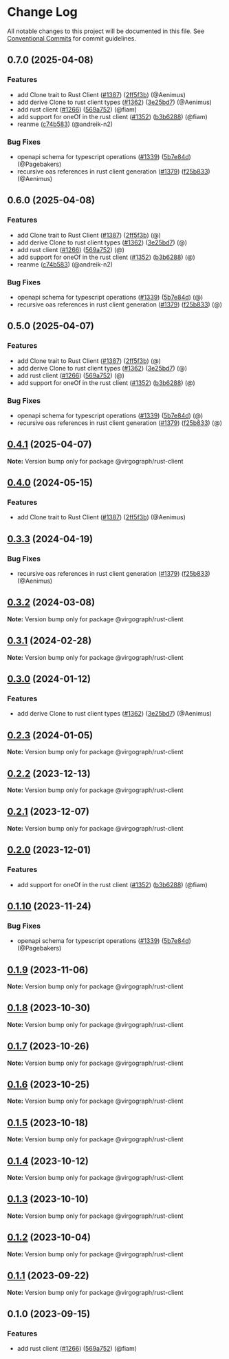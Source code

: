 # Change Log

All notable changes to this project will be documented in this file.
See [Conventional Commits](https://conventionalcommits.org) for commit guidelines.

## 0.7.0 (2025-04-08)

### Features

* add Clone trait to Rust Client ([#1387](https://github.com/andreik-n2/bff-sdk/issues/1387)) ([2ff5f3b](https://github.com/andreik-n2/bff-sdk/commit/2ff5f3b0675e6c089b520d230493452e4d211fb7)) (@Aenimus)
* add derive Clone to rust client types ([#1362](https://github.com/andreik-n2/bff-sdk/issues/1362)) ([3e25bd7](https://github.com/andreik-n2/bff-sdk/commit/3e25bd7b058a29e1aff4a71c18cd3b1830c355f9)) (@Aenimus)
* add rust client ([#1266](https://github.com/andreik-n2/bff-sdk/issues/1266)) ([569a752](https://github.com/andreik-n2/bff-sdk/commit/569a7528fd68213e1b87feafa0d3e5ba40acb982)) (@fiam)
* add support for oneOf in the rust client ([#1352](https://github.com/andreik-n2/bff-sdk/issues/1352)) ([b3b6288](https://github.com/andreik-n2/bff-sdk/commit/b3b62886740c0c5b27705841fd8aaa9b77ded7ab)) (@fiam)
* reanme ([c74b583](https://github.com/andreik-n2/bff-sdk/commit/c74b58338b2342d1f66818282089f67b9a39465d)) (@andreik-n2)

### Bug Fixes

* openapi schema for typescript operations ([#1339](https://github.com/andreik-n2/bff-sdk/issues/1339)) ([5b7e84d](https://github.com/andreik-n2/bff-sdk/commit/5b7e84d01215bc09735fae8c2f26f43ef7734290)) (@Pagebakers)
* recursive oas references in rust client generation ([#1379](https://github.com/andreik-n2/bff-sdk/issues/1379)) ([f25b833](https://github.com/andreik-n2/bff-sdk/commit/f25b8334b5d7590ffc0d495647d61281b0eb7305)) (@Aenimus)

## 0.6.0 (2025-04-08)

### Features

* add Clone trait to Rust Client ([#1387](https://github.com/andreik-n2/bff-sdk/issues/1387)) ([2ff5f3b](https://github.com/andreik-n2/bff-sdk/commit/2ff5f3b0675e6c089b520d230493452e4d211fb7)) (@)
* add derive Clone to rust client types ([#1362](https://github.com/andreik-n2/bff-sdk/issues/1362)) ([3e25bd7](https://github.com/andreik-n2/bff-sdk/commit/3e25bd7b058a29e1aff4a71c18cd3b1830c355f9)) (@)
* add rust client ([#1266](https://github.com/andreik-n2/bff-sdk/issues/1266)) ([569a752](https://github.com/andreik-n2/bff-sdk/commit/569a7528fd68213e1b87feafa0d3e5ba40acb982)) (@)
* add support for oneOf in the rust client ([#1352](https://github.com/andreik-n2/bff-sdk/issues/1352)) ([b3b6288](https://github.com/andreik-n2/bff-sdk/commit/b3b62886740c0c5b27705841fd8aaa9b77ded7ab)) (@)
* reanme ([c74b583](https://github.com/andreik-n2/bff-sdk/commit/c74b58338b2342d1f66818282089f67b9a39465d)) (@andreik-n2)

### Bug Fixes

* openapi schema for typescript operations ([#1339](https://github.com/andreik-n2/bff-sdk/issues/1339)) ([5b7e84d](https://github.com/andreik-n2/bff-sdk/commit/5b7e84d01215bc09735fae8c2f26f43ef7734290)) (@)
* recursive oas references in rust client generation ([#1379](https://github.com/andreik-n2/bff-sdk/issues/1379)) ([f25b833](https://github.com/andreik-n2/bff-sdk/commit/f25b8334b5d7590ffc0d495647d61281b0eb7305)) (@)

## 0.5.0 (2025-04-07)

### Features

* add Clone trait to Rust Client ([#1387](https://github.com/andreik-n2/bff-sdk/issues/1387)) ([2ff5f3b](https://github.com/andreik-n2/bff-sdk/commit/2ff5f3b0675e6c089b520d230493452e4d211fb7)) (@)
* add derive Clone to rust client types ([#1362](https://github.com/andreik-n2/bff-sdk/issues/1362)) ([3e25bd7](https://github.com/andreik-n2/bff-sdk/commit/3e25bd7b058a29e1aff4a71c18cd3b1830c355f9)) (@)
* add rust client ([#1266](https://github.com/andreik-n2/bff-sdk/issues/1266)) ([569a752](https://github.com/andreik-n2/bff-sdk/commit/569a7528fd68213e1b87feafa0d3e5ba40acb982)) (@)
* add support for oneOf in the rust client ([#1352](https://github.com/andreik-n2/bff-sdk/issues/1352)) ([b3b6288](https://github.com/andreik-n2/bff-sdk/commit/b3b62886740c0c5b27705841fd8aaa9b77ded7ab)) (@)

### Bug Fixes

* openapi schema for typescript operations ([#1339](https://github.com/andreik-n2/bff-sdk/issues/1339)) ([5b7e84d](https://github.com/andreik-n2/bff-sdk/commit/5b7e84d01215bc09735fae8c2f26f43ef7734290)) (@)
* recursive oas references in rust client generation ([#1379](https://github.com/andreik-n2/bff-sdk/issues/1379)) ([f25b833](https://github.com/andreik-n2/bff-sdk/commit/f25b8334b5d7590ffc0d495647d61281b0eb7305)) (@)

## [0.4.1](https://github.com/andreik-n2/bff-sdk/compare/@virgograph/rust-client@0.4.0...@virgograph/rust-client@0.4.1) (2025-04-07)

**Note:** Version bump only for package @virgograph/rust-client

## [0.4.0](https://github.com/wundergraph/wundergraph/compare/@virgograph/rust-client@0.3.3...@virgograph/rust-client@0.4.0) (2024-05-15)

### Features

* add Clone trait to Rust Client ([#1387](https://github.com/wundergraph/wundergraph/issues/1387)) ([2ff5f3b](https://github.com/wundergraph/wundergraph/commit/2ff5f3b0675e6c089b520d230493452e4d211fb7)) (@Aenimus)

## [0.3.3](https://github.com/wundergraph/wundergraph/compare/@virgograph/rust-client@0.3.2...@virgograph/rust-client@0.3.3) (2024-04-19)

### Bug Fixes

* recursive oas references in rust client generation ([#1379](https://github.com/wundergraph/wundergraph/issues/1379)) ([f25b833](https://github.com/wundergraph/wundergraph/commit/f25b8334b5d7590ffc0d495647d61281b0eb7305)) (@Aenimus)

## [0.3.2](https://github.com/wundergraph/wundergraph/compare/@virgograph/rust-client@0.3.1...@virgograph/rust-client@0.3.2) (2024-03-08)

**Note:** Version bump only for package @virgograph/rust-client

## [0.3.1](https://github.com/wundergraph/wundergraph/compare/@virgograph/rust-client@0.3.0...@virgograph/rust-client@0.3.1) (2024-02-28)

**Note:** Version bump only for package @virgograph/rust-client

## [0.3.0](https://github.com/wundergraph/wundergraph/compare/@virgograph/rust-client@0.2.3...@virgograph/rust-client@0.3.0) (2024-01-12)

### Features

* add derive Clone to rust client types ([#1362](https://github.com/wundergraph/wundergraph/issues/1362)) ([3e25bd7](https://github.com/wundergraph/wundergraph/commit/3e25bd7b058a29e1aff4a71c18cd3b1830c355f9)) (@Aenimus)

## [0.2.3](https://github.com/wundergraph/wundergraph/compare/@virgograph/rust-client@0.2.2...@virgograph/rust-client@0.2.3) (2024-01-05)

**Note:** Version bump only for package @virgograph/rust-client

## [0.2.2](https://github.com/wundergraph/wundergraph/compare/@virgograph/rust-client@0.2.1...@virgograph/rust-client@0.2.2) (2023-12-13)

**Note:** Version bump only for package @virgograph/rust-client

## [0.2.1](https://github.com/wundergraph/wundergraph/compare/@virgograph/rust-client@0.2.0...@virgograph/rust-client@0.2.1) (2023-12-07)

**Note:** Version bump only for package @virgograph/rust-client

## [0.2.0](https://github.com/wundergraph/wundergraph/compare/@virgograph/rust-client@0.1.10...@virgograph/rust-client@0.2.0) (2023-12-01)

### Features

* add support for oneOf in the rust client ([#1352](https://github.com/wundergraph/wundergraph/issues/1352)) ([b3b6288](https://github.com/wundergraph/wundergraph/commit/b3b62886740c0c5b27705841fd8aaa9b77ded7ab)) (@fiam)

## [0.1.10](https://github.com/wundergraph/wundergraph/compare/@virgograph/rust-client@0.1.9...@virgograph/rust-client@0.1.10) (2023-11-24)

### Bug Fixes

* openapi schema for typescript operations ([#1339](https://github.com/wundergraph/wundergraph/issues/1339)) ([5b7e84d](https://github.com/wundergraph/wundergraph/commit/5b7e84d01215bc09735fae8c2f26f43ef7734290)) (@Pagebakers)

## [0.1.9](https://github.com/wundergraph/wundergraph/compare/@virgograph/rust-client@0.1.8...@virgograph/rust-client@0.1.9) (2023-11-06)

**Note:** Version bump only for package @virgograph/rust-client

## [0.1.8](https://github.com/wundergraph/wundergraph/compare/@virgograph/rust-client@0.1.7...@virgograph/rust-client@0.1.8) (2023-10-30)

**Note:** Version bump only for package @virgograph/rust-client

## [0.1.7](https://github.com/wundergraph/wundergraph/compare/@virgograph/rust-client@0.1.6...@virgograph/rust-client@0.1.7) (2023-10-26)

**Note:** Version bump only for package @virgograph/rust-client

## [0.1.6](https://github.com/wundergraph/wundergraph/compare/@virgograph/rust-client@0.1.5...@virgograph/rust-client@0.1.6) (2023-10-25)

**Note:** Version bump only for package @virgograph/rust-client

## [0.1.5](https://github.com/wundergraph/wundergraph/compare/@virgograph/rust-client@0.1.4...@virgograph/rust-client@0.1.5) (2023-10-18)

**Note:** Version bump only for package @virgograph/rust-client

## [0.1.4](https://github.com/wundergraph/wundergraph/compare/@virgograph/rust-client@0.1.3...@virgograph/rust-client@0.1.4) (2023-10-12)

**Note:** Version bump only for package @virgograph/rust-client

## [0.1.3](https://github.com/wundergraph/wundergraph/compare/@virgograph/rust-client@0.1.2...@virgograph/rust-client@0.1.3) (2023-10-10)

**Note:** Version bump only for package @virgograph/rust-client

## [0.1.2](https://github.com/wundergraph/wundergraph/compare/@virgograph/rust-client@0.1.1...@virgograph/rust-client@0.1.2) (2023-10-04)

**Note:** Version bump only for package @virgograph/rust-client

## [0.1.1](https://github.com/wundergraph/wundergraph/compare/@virgograph/rust-client@0.1.0...@virgograph/rust-client@0.1.1) (2023-09-22)

**Note:** Version bump only for package @virgograph/rust-client

## 0.1.0 (2023-09-15)

### Features

* add rust client ([#1266](https://github.com/wundergraph/wundergraph/issues/1266)) ([569a752](https://github.com/wundergraph/wundergraph/commit/569a7528fd68213e1b87feafa0d3e5ba40acb982)) (@fiam)
